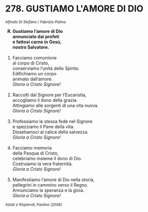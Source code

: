 # 278. GUSTIAMO L'AMORE DI DIO

<sub><i>Alfredo Di Stefano / Fabrizio Palma</i></sub>
<ol>
	<b><li type="A" value="18">Gustiamo l’amore di Dio<br>
		annunciato dai profeti<br>
		e fattosi carne in Gesù,<br>
		nostro Salvatore.</li></b><br>
	<li value="1">Facciamo comunione<br>
		al corpo di Cristo,<br>
		conserviamo l’unità dello Spirito.<br>
		Edifichiamo un corpo<br>
		animato dall’amore.<br>
		<i>Gloria a Cristo Signore!</i></li><br>
	<li>Raccolti dal Signore per l’Eucaristia,<br>
		accogliamo il dono della grazia.<br>
		Attingiamo alle sorgenti di una vita nuova.<br>
		<i>Gloria a Cristo Signore!</i></li><br>
	<li>Professiamo la stessa fede nel Signore<br>
		e spezziamo il Pane della vita.<br>
		Dissetiamoci al calice della salvezza.<br>
		<i>Gloria a Cristo Signore!</i></li><br>
	<li>Facciamo memoria<br>
		della Pasqua di Cristo,<br>
		celebriamo insieme il dono di Dio.<br>
		Costruiamo la vera fraternità.<br>
		<i>Gloria a Cristo Signore!</i></li><br>
	<li>Manifestiamo l’amore di Dio nella storia,<br>
		pellegrini in cammino verso il Regno.<br>
		Annunciamo la speranza e la gioia.<br>
		<i>Gloria a Cristo Signore!</i></li>
</ol>
<sub><i>Alzati e Risplendi, Paoline (2006)</i></sub>
